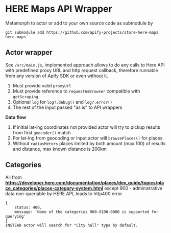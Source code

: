 # HERE Maps API Wrapper
Metamorph to actor or add to your own source code as submodule by
```
git submodule add https://github.com/apify-projects/store-here-maps here-maps`
```

## Actor wrapper
See `/src/main.js`, implemented approach allows to do any calls to Here API with predefined proxy URL and http request callback, therefore runnable from any version of Apify SDK or even without it.
1. Must provide valid `proxyUrl`
2. Must provide reference to `requestAsBrowser` compatible with `gotScraping`
3. Optional `log` for `log?.debug()` and `log?.error()`
4. The rest of the input passed "as is" to API wrappers

**Data flow**

1. If initial lat-lng coordinates not provided actor will try to pickup results from first `geocoder()` match
2. For lat-lng from geocoding or input actor will `browsePlaces()` for places.
3. Without `radiusMeters` places limited by both amount (max 100) of results and distance, max known distance is 200km

## Categories
All from **https://developer.here.com/documentation/places/dev_guide/topics/place_categories/places-category-system.html** except 900 - administrative data non-queriable by HERE API, leads to http400 error
```
{
    status: 400,
    message: 'None of the categories 900-9100-0000 is supported for querying'
}
INSTEAD actor will search for "City hall" type by default.